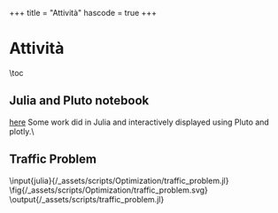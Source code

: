 +++
title = "Attività"
hascode = true
+++

# Attività
\toc

## Julia and Pluto notebook
[here](/assets/notebooks_int.html) Some work did in Julia and interactively displayed using Pluto and plotly.\\

## Traffic Problem
\input{julia}{/_assets/scripts/Optimization/traffic_problem.jl} 
\fig{/_assets/scripts/Optimization/traffic_problem.svg}
\output{/_assets/scripts/traffic_problem.jl}
